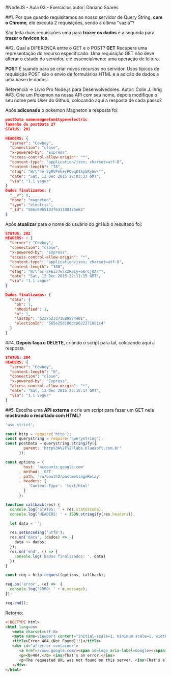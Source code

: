 #NodeJS - Aula 03 - Exercícios
autor: Dariano Soares

##1. Por que quando requisitamos ao nosso servidor de Query String, **com o Chrome**, ele executa 2 requisições, sendo a última "vazia"?

São feita duas requisições uma para **trazer os dados** e a segunda para **trazer o favicon.ico**.

##2. Qual a DIFERENÇA entre o GET e o POST?
**GET** Recupera uma representação do recurso especificado. Uma requisição GET não deve alterar o estado do servidor, e é essencialmente uma operação de leitura.

**POST** É suando para se criar novos recursos no servidor. Usos típicos de requisição POST são o envio de formulários HTML e a adição de dados a uma base de dados.

Referencia -> Livro Pro Node.js para Desenvolvedores. Autor: Colin J. Ihrig
##3. Crie um Pokemon na nossa API com seu nome, depois modifique o seu nome pelo User do Github, colocando aqui a resposta de cada passo?

Após **adiconado** o pokemon Magneton a resposta foi:
```json
postData name=magneton&type=electric
Tamanho do postData 27
STATUS: 201

HEADERS: {
  "server": "Cowboy",
  "connection": "close",
  "x-powered-by": "Express",
  "access-control-allow-origin": "*",
  "content-type": "application/json; charset=utf-8",
  "content-length": "78",
  "etag": "W/\"4e-2gRVPek+rPQoqO15ybRyGw\"",
  "date": "Sat, 12 Dec 2015 22:03:33 GMT",
  "via": "1.1 vegur"
}
Dados finalizados: {
  "__v": 0,
  "name": "magneton",
  "type": "electric",
  "_id": "566c99b5103f631100175e62"
}
```
Após **atualizar** para o nome do usuário do gitHub o resultado foi:

```json
STATUS: 202
HEADERS: : {
  "server": "Cowboy",
  "connection": "close",
  "x-powered-by": "Express",
  "access-control-allow-origin": "*",
  "content-type": "application/json; charset=utf-8",
  "content-length": "108",
  "etag": "W/\"6c-Z+EiJ7w7xZR5Iy+oKrCjOA\"",
  "date": "Sat, 12 Dec 2015 22:11:15 GMT",
  "via": "1.1 vegur"
}

Dados finalizados: {
  "data": {
    "ok": 1,
    "nModified": 1,
    "n": 1,
    "lastOp": "6227523371689574401",
    "electionId": "565e25d106dca622271891c4"
  }
}
```
##4. **Depois faça o DELETE**, criando o script para tal, colocando aqui a resposta.
```json
STATUS: 204
HEADERS: {
  "server": "Cowboy",
  "content-length": "0",
  "connection": "close",
  "x-powered-by": "Express",
  "access-control-allow-origin": "*",
  "date": "Sat, 12 Dec 2015 22:15:17 GMT",
  "via": "1.1 vegur"
}
```
##5. Escolha uma **API externa** e crie um script para fazer um GET nela **mostrando o resultado com HTML**?
```js
'use strict';

const http = require('http');
const querystring = require('querystring');
const postData = querystring.stringify({
        parent: 'http%3A%2F%2Flabs.bluesoft.com.br'
      });

const options = {
        host: 'accounts.google.com'
      , method: 'GET'
      , path: '/o/oauth2/postmessageRelay'
      , headers: {
          'Content-Type': 'text/html'
        }
      };

function callback(res) {
  console.log('STATUS: ' + res.statusCode);
  console.log('HEADERS: ' + JSON.stringify(res.headers));

  let data = '';

  res.setEncoding('utf8');
  res.on('data', (dados) =>  {
    data += dados;
  });
  res.on('end', () => {
    console.log('Dados finalizados: ', data)
  })
}

const req = http.request(options, callback);

req.on('error', (e) =>  {
  console.log('ERRO: ' + e.message);
});

req.end();
```
Retorno:

```html
<!DOCTYPE html>
<html lang=en>
   <meta charset=utf-8>
   <meta name=viewport content="initial-scale=1, minimum-scale=1, width=device-width">
   <title>Error 404 (Not Found)!!1</title>  
   <div id="af-error-container">
      <a href=//www.google.com/><span id=logo aria-label=Google></span></a>
      <p><b>404.</b> <ins>That’s an error.</ins>
      <p>The requested URL was not found on this server. <ins>That’s all we know.</ins>
   </div>
</html>   

```